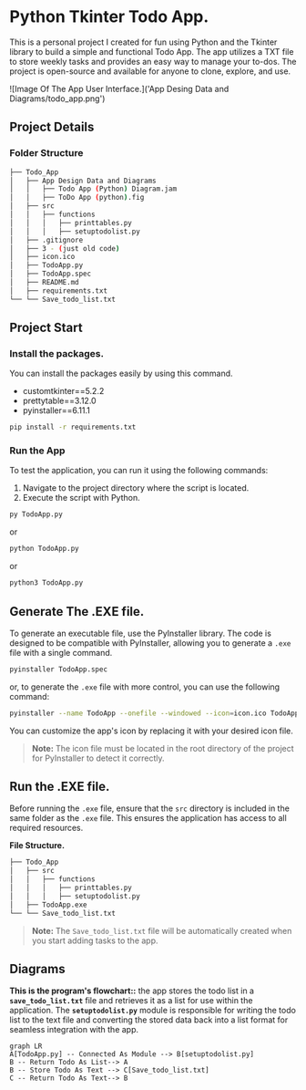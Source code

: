 # Python Tkinter Todo App.

This is a personal project I created for fun using Python and the Tkinter library to build a simple and functional Todo App. The app utilizes a TXT file to store weekly tasks and provides an easy way to manage your to-dos. The project is open-source and available for anyone to clone, explore, and use.

![Image Of The App User Interface.]('App Desing Data and Diagrams/todo_app.png')

## Project Details

### Folder Structure
```bash
├── Todo_App
│   ├── App Design Data and Diagrams
│	│   ├── Todo App (Python) Diagram.jam
│	│   ├── ToDo App (python).fig
│   ├── src
│	│   ├── functions
│	│	│   ├── printtables.py
│	│	│   ├── setuptodolist.py
│   ├── .gitignore
│   ├── 3 - (just old code)
│   ├── icon.ico
│   ├── TodoApp.py
│   ├── TodoApp.spec
│   ├── README.md
│   ├── requirements.txt
└── └── Save_todo_list.txt
```

## Project Start

### Install the packages.

You can install the packages easily by using this command.

 - customtkinter==5.2.2
 - prettytable==3.12.0
 - pyinstaller==6.11.1

```bash
pip install -r requirements.txt
```

### Run the App
To test the application, you can run it using the following commands:

 1. Navigate to the project directory where the script is located.
 2. Execute the script with Python.

```bash
py TodoApp.py
```
or
```bash
python TodoApp.py
```
or
```bash
python3 TodoApp.py
```

## Generate The .EXE file.

To generate an executable file, use the PyInstaller library. The code is designed to be compatible with PyInstaller, allowing you to generate a `.exe` file with a single command.

```bash
pyinstaller TodoApp.spec
```
or, to generate the `.exe` file with more control, you can use the following command:
```bash
pyinstaller --name TodoApp --onefile --windowed --icon=icon.ico TodoApp.py
```
You can customize the app's icon by replacing it with your desired icon file.
> **Note:** The icon file must be located in the root directory of the project for PyInstaller to detect it correctly.

## Run the .EXE file.

Before running the `.exe` file, ensure that the `src` directory is included in the same folder as the `.exe` file. This ensures the application has access to all required resources.

**File Structure.**
```bash
├── Todo_App
│   ├── src
│	│   ├── functions
│	│	│   ├── printtables.py
│	│	│   ├── setuptodolist.py
│   ├── TodoApp.exe
└── └── Save_todo_list.txt
```
>**Note:** The `Save_todo_list.txt` file will be automatically created when you start adding tasks to the app.


## Diagrams

**This is the program's flowchart::**
the app stores the todo list in a **`save_todo_list.txt`** file and retrieves it as a list for use within the application. The **`setuptodolist.py`** module is responsible for writing the todo list to the text file and converting the stored data back into a list format for seamless integration with the app.

```mermaid
graph LR
A[TodoApp.py] -- Connected As Module --> B[setuptodolist.py]
B -- Return Todo As List--> A
B -- Store Todo As Text --> C[Save_todo_list.txt]
C -- Return Todo As Text--> B
```